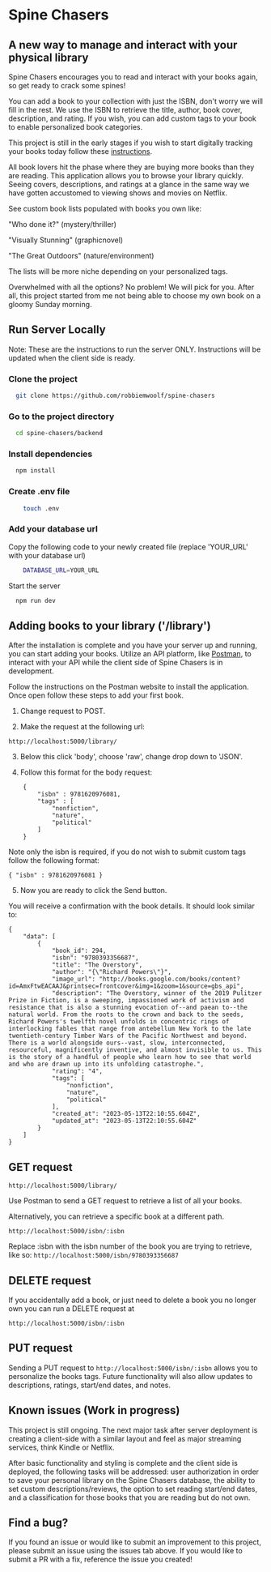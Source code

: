 # Spine Chasers

## A new way to manage and interact with your physical library

Spine Chasers encourages you to read and interact with your books again, so get ready to crack some spines!

You can add a book to your collection with just the ISBN, don't worry we will fill in the rest. We use the ISBN to retrieve the title, author, book cover, description, and rating. If you wish, you can add custom tags to your book to enable personalized book categories.

This project is still in the early stages if you wish to start digitally tracking your books today follow these [instructions](#run-server-locally).

All book lovers hit the phase where they are buying more books than they are reading. This application allows you to browse your library quickly. Seeing covers, descriptions, and ratings at a glance in the same way we have gotten accustomed to viewing shows and movies on Netflix.

See custom book lists populated with books you own like:

"Who done it?" (mystery/thriller)

"Visually Stunning" (graphicnovel)

"The Great Outdoors" (nature/environment)

The lists will be more niche depending on your personalized tags.

Overwhelmed with all the options? No problem! We will pick for you. After all, this project started from me not being able to choose my own book on a gloomy Sunday morning.

<!--
 ## visual helper here

graphic/gif/video

## Optimizations

What optimizations did you make in your code? E.g. refactors, performance improvements, accessibility

## Lessons Learned

What did you learn while building this project? What challenges did you face and how did you overcome them? -->

## Run Server Locally

Note: These are the instructions to run the server ONLY. Instructions will be updated when the client side is ready.

### Clone the project

```bash
  git clone https://github.com/robbiemwoolf/spine-chasers
```

### Go to the project directory

```bash
  cd spine-chasers/backend
```

### Install dependencies

```bash
  npm install
```

### Create .env file

```bash
    touch .env
```

### Add your database url

Copy the following code to your newly created file (replace 'YOUR_URL' with your database url)

```bash
    DATABASE_URL=YOUR_URL
```

Start the server

```bash
  npm run dev
```

## Adding books to your library ('/library')

After the installation is complete and you have your server up and running, you can start adding your books. Utilize an API platform, like [Postman](https://www.postman.com/product/what-is-postman/), to interact with your API while the client side of Spine Chasers is in development.

Follow the instructions on the Postman website to install the application. Once open follow these steps to add your first book.

1. Change request to POST.

2. Make the request at the following url: 

```http://localhost:5000/library/```


3. Below this click 'body', choose 'raw', change drop down to 'JSON'.

4. Follow this format for the body request:

```
    { 
        "isbn" : 9781620976081,
        "tags" : [ 
            "nonfiction",
            "nature",
            "political"
        ]
    }
```

Note only the isbn is required, if you do not wish to submit custom tags follow the following format:

``` { "isbn" : 9781620976081 } ```

5. Now you are ready to click the Send button.

You will receive a confirmation with the book details. It should look similar to:

```
{
    "data": [
        {
            "book_id": 294,
            "isbn": "9780393356687",
            "title": "The Overstory",
            "author": "{\"Richard Powers\"}",
            "image_url": "http://books.google.com/books/content?id=AmxFtwEACAAJ&printsec=frontcover&img=1&zoom=1&source=gbs_api",
            "description": "The Overstory, winner of the 2019 Pulitzer Prize in Fiction, is a sweeping, impassioned work of activism and resistance that is also a stunning evocation of--and paean to--the natural world. From the roots to the crown and back to the seeds, Richard Powers's twelfth novel unfolds in concentric rings of interlocking fables that range from antebellum New York to the late twentieth-century Timber Wars of the Pacific Northwest and beyond. There is a world alongside ours--vast, slow, interconnected, resourceful, magnificently inventive, and almost invisible to us. This is the story of a handful of people who learn how to see that world and who are drawn up into its unfolding catastrophe.",
            "rating": "4",
            "tags": [
                "nonfiction",
                "nature",
                "political"
            ],
            "created_at": "2023-05-13T22:10:55.604Z",
            "updated_at": "2023-05-13T22:10:55.604Z"
        }
    ]
}
```

## GET request

```http://localhost:5000/library/```

Use Postman to send a GET request to retrieve a list of all your books.

Alternatively, you can retrieve a specific book at a different path.

```http://localhost:5000/isbn/:isbn```

Replace :isbn with the isbn number of the book you are trying to retrieve, like so:
```http://localhost:5000/isbn/9780393356687```

## DELETE request

If you accidentally add a book, or just need to delete a book you no longer own you can run a DELETE request at

```http://localhost:5000/isbn/:isbn```

## PUT request

Sending a PUT request to
```http://localhost:5000/isbn/:isbn``` allows you to personalize the books tags. Future functionality will also allow updates to descriptions, ratings, start/end dates, and notes.

## Known issues (Work in progress)

This project is still ongoing. The next major task after server deployment is creating a client-side with a similar layout and feel as major streaming services, think Kindle or Netflix.

After basic functionality and styling is complete and the client side is deployed, the following tasks will be addressed: user authorization in order to save your personal library on the Spine Chasers database, the ability to set custom descriptions/reviews, the option to set reading start/end dates, and a classification for those books that you are reading but do not own.

## Find a bug?

If you found an issue or would like to submit an improvement to this project, please submit an issue using the issues tab above. If you would like to submit a PR with a fix, reference the issue you created!

